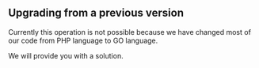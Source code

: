 ## Upgrading from a previous version

Currently this operation is not possible because we have changed most of our code from PHP language to GO language.

We will provide you with a solution.